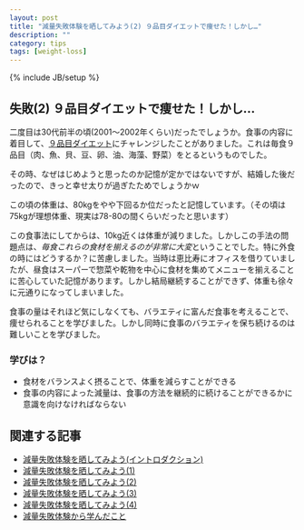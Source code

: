 ```yaml
---
layout: post
title: "減量失敗体験を晒してみよう(2) ９品目ダイエットで痩せた！しかし…"
description: ""
category: tips
tags: [weight-loss]
---
```

{% include JB/setup %}

## 失敗(2) ９品目ダイエットで痩せた！しかし…

二度目は30代前半の頃(2001〜2002年くらい)だったでしょうか。食事の内容に着目して、[９品目ダイエット](http://sportsclub.nifty.com/ft_diet/0410130092/)にチャレンジしたことがありました。これは毎食９品目（肉、魚、貝、豆、卵、油、海藻、野菜）をとるというものでした。

その時、なぜはじめようと思ったのか記憶が定かではないですが、結婚した後だったので、きっと幸せ太りが過ぎたためでしょうかｗ

この頃の体重は、80kgをやや下回るか位だったと記憶しています。（その頃は75kgが理想体重、現実は78-80の間くらいだったと思います）

この食事法にしてからは、10kg近くは体重が減りました。しかしこの手法の問題点は、*毎食これらの食材を揃えるのが非常に大変*ということでした。特に外食の時にはどうするか？に苦慮しました。当時は恵比寿にオフィスを借りていましたが、昼食はスーパーで惣菜や乾物を中心に食材を集めてメニューを揃えることに苦心していた記憶があります。しかし結局継続することができず、体重も徐々に元通りになってしまいました。

食事の量はそれほど気にしなくても、バラエティに富んだ食事を考えることで、痩せられることを学びました。しかし同時に食事のバラエティを保ち続けるのは難しいことを学びました。

### 学びは？

* 食材をバランスよく摂ることで、体重を減らすことができる
* 食事の内容によった減量は、食事の方法を継続的に続けることができるかに意識を向けなければならない

## 関連する記事

* [減量失敗体験を晒してみよう(イントロダクション)](../failure-experiences-of-weight-loss/)
* [減量失敗体験を晒してみよう(1)](../failure-experiences-of-weight-loss-1/)
* [減量失敗体験を晒してみよう(2)](../failure-experiences-of-weight-loss-2/)
* [減量失敗体験を晒してみよう(3)](../failure-experiences-of-weight-loss-3/)
* [減量失敗体験を晒してみよう(4)](../failure-experiences-of-weight-loss-4/)
* [減量失敗体験から学んだこと](../failure-experiences-of-weight-loss-retro/)

